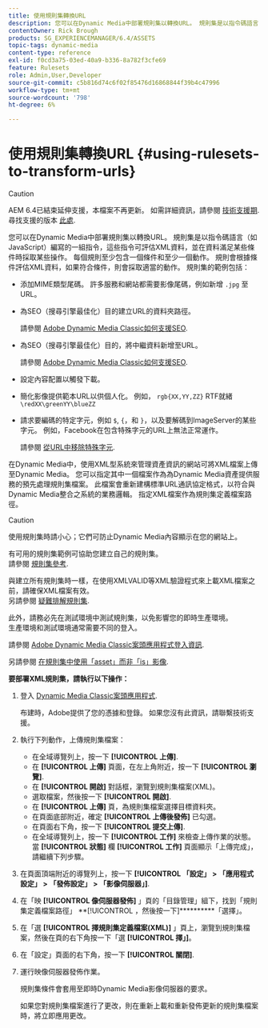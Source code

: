 ```yaml
---
title: 使用規則集轉換URL
description: 您可以在Dynamic Media中部署規則集以轉換URL。 規則集是以指令碼語言（如JavaScript）編寫的一組指令，這些指令可評估XML資料，並在資料滿足某些條件時採取某些操作。
contentOwner: Rick Brough
products: SG_EXPERIENCEMANAGER/6.4/ASSETS
topic-tags: dynamic-media
content-type: reference
exl-id: f0cd3a75-03ed-40a9-b336-8a782f3cfe69
feature: Rulesets
role: Admin,User,Developer
source-git-commit: c5b816d74c6f02f85476d16868844f39b4c47996
workflow-type: tm+mt
source-wordcount: '798'
ht-degree: 6%

---
```


# 使用規則集轉換URL {#using-rulesets-to-transform-urls}

>[!CAUTION]
>
>AEM 6.4已結束延伸支援，本檔案不再更新。 如需詳細資訊，請參閱 [技術支援期](https://helpx.adobe.com//tw/support/programs/eol-matrix.html). 尋找支援的版本 [此處](https://experienceleague.adobe.com/docs/).

您可以在Dynamic Media中部署規則集以轉換URL。 規則集是以指令碼語言（如JavaScript）編寫的一組指令，這些指令可評估XML資料，並在資料滿足某些條件時採取某些操作。 每個規則至少包含一個條件和至少一個動作。 規則會根據條件評估XML資料，如果符合條件，則會採取適當的動作。 規則集的範例包括：

* 添加MIME類型尾碼。 許多服務和網站都需要影像尾碼，例如新增 `.jpg` 至URL。
* 為SEO（搜尋引擎最佳化）目的建立URL的資料夾路徑。

   請參閱 [Adobe Dynamic Media Classic如何支援SEO](/help/assets/assets/s7_seo.pdf).

* 為SEO（搜尋引擎最佳化）目的，將中繼資料新增至URL。

   請參閱 [Adobe Dynamic Media Classic如何支援SEO](/help/assets/assets/s7_seo.pdf).

* 設定內容配置以觸發下載。
* 簡化影像提供範本URL以供個人化。 例如， `rgb{XX,YY,ZZ}` RTF就緒 `\redXX\greenYY\blueZZ`

* 請求要編碼的特定字元，例如 `$`, `{`，和 `}`，以及要解碼到ImageServer的某些字元。 例如，Facebook在包含特殊字元的URL上無法正常運作。

   請參閱 [從URL中移除特殊字元](https://helpx.adobe.com/experience-manager/scene7/kb/base/scene7-rulesets/remove-special-characters-urls.html).

在Dynamic Media中，使用XML型系統來管理資產資訊的網站可將XML檔案上傳至Dynamic Media。 您可以指定其中一個檔案作為為Dynamic Media資產提供服務的預先處理規則集檔案。 此檔案會重新建構標準URL通訊協定格式，以符合與Dynamic Media整合之系統的業務邏輯。 指定XML檔案作為規則集定義檔案路徑。

>[!CAUTION]
>
>使用規則集時請小心；它們可防止Dynamic Media內容顯示在您的網站上。

有可用的規則集範例可協助您建立自己的規則集。\
請參閱 [規則集參考](https://experienceleague.adobe.com/docs/dynamic-media-developer-resources/image-serving-api/image-serving-api/rule-set-reference/c-rule-set-reference.html).

與建立所有規則集時一樣，在使用XMLVALID等XML驗證程式來上載XML檔案之前，請確保XML檔案有效。\
另請參閱 [疑難排解規則集](https://helpx.adobe.com/experience-manager/scene7/kb/base/scene7-rulesets/scene7-ruleset-troubleshooting.html).

此外，請務必先在測試環境中測試規則集，以免影響您的即時生產環境。\
生產環境和測試環境通常需要不同的登入。

請參閱 [Adobe Dynamic Media Classic案頭應用程式登入資訊](https://experienceleague.adobe.com/docs/dynamic-media-classic/using/getting-started/signing-out.html#sign-in-dmc-app).

<!-- * **NA staging environment** login page: [https://s7sps1-staging.scene7.com/IpsWeb/](https://s7sps1-staging.scene7.com/IpsWeb/)
* **EMEA staging environment** login page: [https://s7sps3-staging.scene7.com/IpsWeb/](https://s7sps3-staging.scene7.com/IpsWeb/)
* **JAPAC staging environment** login page: [https://s7sps5-staging.scene7.com/IpsWeb/](https://s7sps5-staging.scene7.com/IpsWeb/) -->

另請參閱 [在規則集中使用「asset」而非「is」影像](https://helpx.adobe.com/experience-manager/scene7/kb/base/scene7-rulesets/ruleset-asset-instead-image.html).

**要部署XML規則集，請執行以下操作：**

1. 登入 [Dynamic Media Classic案頭應用程式](https://experienceleague.adobe.com/docs/dynamic-media-classic/using/getting-started/signing-out.html#sign-in-dmc-app).

   布建時，Adobe提供了您的憑據和登錄。 如果您沒有此資訊，請聯繫技術支援。

1. 執行下列動作，上傳規則集檔案：

   * 在全域導覽列上，按一下 **[!UICONTROL 上傳]**.
   * 在 **[!UICONTROL 上傳]** 頁面，在左上角附近，按一下 **[!UICONTROL 瀏覽]**.
   * 在 **[!UICONTROL 開啟]** 對話框，瀏覽到規則集檔案(XML)。
   * 選取檔案，然後按一下 **[!UICONTROL 開啟]**.
   * 在 **[!UICONTROL 上傳]** 頁，為規則集檔案選擇目標資料夾。
   * 在頁面底部附近，確定 **[!UICONTROL 上傳後發佈]** 已勾選。
   * 在頁面右下角，按一下 **[!UICONTROL 提交上傳]**.
   * 在全域導覽列上，按一下 **[!UICONTROL 工作]** 來檢查上傳作業的狀態。 當 **[!UICONTROL 狀態]** 欄 **[!UICONTROL 工作]** 頁面顯示「上傳完成」，請繼續下列步驟。

1. 在頁面頂端附近的導覽列上，按一下 **[!UICONTROL 「設定」 > 「應用程式設定」 > 「發佈設定」 > 「影像伺服器」]**.
1. 在「映 **[!UICONTROL 像伺服器發佈]** 」頁的「目錄管理」組下，找到「規則集定義檔案路徑」 **[!UICONTROL ，然後按一下]**********「選擇」。
1. 在「選 **[!UICONTROL 擇規則集定義檔案(XML)]** 」頁上，瀏覽到規則集檔案，然後在頁的右下角按一下「選 **[!UICONTROL 擇」]**。
1. 在「設定」頁面的右下角，按一下 **[!UICONTROL 關閉]**.
1. 運行映像伺服器發佈作業。

   規則集條件會套用至即時Dynamic Media影像伺服器的要求。

   如果您對規則集檔案進行了更改，則在重新上載和重新發佈更新的規則集檔案時，將立即應用更改。
